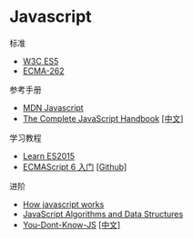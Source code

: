 # Javascript

标准

- [W3C ES5](https://www.w3.org/html/ig/zh/wiki/ES5)
- [ECMA-262](https://tc39.github.io/ecma262/)

参考手册

- [MDN Javascript](https://developer.mozilla.org/zh-CN/docs/Web/JavaScript)
- [The Complete JavaScript Handbook](https://medium.freecodecamp.org/the-complete-javascript-handbook-f26b2c71719c) [[中文]](https://juejin.im/entry/5c0f1790e51d45780317b7ad)

学习教程

- [Learn ES2015](https://babeljs.io/docs/en/learn)
- [ECMAScript 6 入门](http://es6.ruanyifeng.com/) [[Github]](https://github.com/ruanyf/es6tutorial)

进阶

- [How javascript works](https://github.com/Troland/how-javascript-works)
- [JavaScript Algorithms and Data Structures](https://github.com/trekhleb/javascript-algorithms)
- [You-Dont-Know-JS](https://github.com/getify/You-Dont-Know-JS) [[中文]](https://github.com/yyh1102/You-Dont-Know-JS-Notebook)
